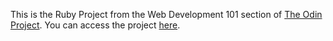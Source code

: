 This is the Ruby Project from the Web Development 101 section of [The Odin Project](http://www.theodinproject.com).
You can access the project [here](http://www.theodinproject.com/web-development-101/ruby).
